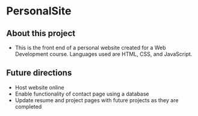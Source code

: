 # PersonalSite

## About this project

* This is the front end of a personal website created for a Web Development course. Languages used are HTML, CSS, and JavaScript. 

## Future directions

* Host website online
* Enable functionality of contact page using a database
* Update resume and project pages with future projects as they are completed
